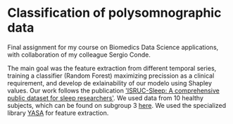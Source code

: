 # Classification of polysomnographic data
Final assignment for my course on Biomedics Data Science applications, with collaboration of my colleague Sergio Conde. 

The main goal was the feature extraction from different temporal series, training a classifier (Random Forest) maximizing precission as a clinical requirement, and develop de exlainability of our modelo using Shapley values.
Our work follows the publication ['ISRUC-Sleep: A comprehensive public dataset for sleep researchers'](https://pubmed.ncbi.nlm.nih.gov/26589468/). We used data from 10 healthy subjects, which can be found on subgroup 3 [here](https://sleeptight.isr.uc.pt/?page_id=48).
We used the specialized library [YASA](https://raphaelvallat.com/yasa/build/html/index.html) for feature extraction.
